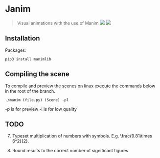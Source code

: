 # Janim
> Visual animations with the use of Manim
![](https://img.shields.io/badge/python-3.6-blue.svg)
![](https://img.shields.io/pypi/status/Django.svg)

## Installation

Packages:

```
pip3 install manimlib
```
## Compiling the scene

To compile and preview the scenes on linux execute the commands below in the root of the branch.
```
./manim (file.py) (Scene) -pl
```
-p is for preview
-l is for low quality


## TODO
7. Typeset multiplication of numbers with symbols. E.g. \frac{9.81\times 6^2}{2}.

8. Round results to the correct number of significant figures.
